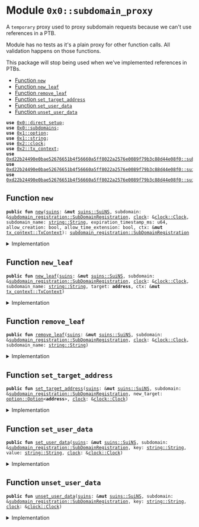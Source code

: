 
<a name="0x0_subdomain_proxy"></a>

# Module `0x0::subdomain_proxy`

A <code>temporary</code> proxy used to proxy subdomain requests
because we can't use references in a PTB.

Module has no tests as it's a plain proxy for other function calls.
All validation happens on those functions.

This package will stop being used when we've implemented references in PTBs.


-  [Function `new`](#0x0_subdomain_proxy_new)
-  [Function `new_leaf`](#0x0_subdomain_proxy_new_leaf)
-  [Function `remove_leaf`](#0x0_subdomain_proxy_remove_leaf)
-  [Function `set_target_address`](#0x0_subdomain_proxy_set_target_address)
-  [Function `set_user_data`](#0x0_subdomain_proxy_set_user_data)
-  [Function `unset_user_data`](#0x0_subdomain_proxy_unset_user_data)


<pre><code><b>use</b> <a href="dependencies/utils/direct_setup.md#0x0_direct_setup">0x0::direct_setup</a>;
<b>use</b> <a href="dependencies/subdomains/subdomains.md#0x0_subdomains">0x0::subdomains</a>;
<b>use</b> <a href="dependencies/move-stdlib/option.md#0x1_option">0x1::option</a>;
<b>use</b> <a href="dependencies/move-stdlib/string.md#0x1_string">0x1::string</a>;
<b>use</b> <a href="dependencies/sui-framework/clock.md#0x2_clock">0x2::clock</a>;
<b>use</b> <a href="dependencies/sui-framework/tx_context.md#0x2_tx_context">0x2::tx_context</a>;
<b>use</b> <a href="dependencies/suins/subdomain_registration.md#0xd22b24490e0bae52676651b4f56660a5ff8022a2576e0089f79b3c88d44e08f0_subdomain_registration">0xd22b24490e0bae52676651b4f56660a5ff8022a2576e0089f79b3c88d44e08f0::subdomain_registration</a>;
<b>use</b> <a href="dependencies/suins/suins.md#0xd22b24490e0bae52676651b4f56660a5ff8022a2576e0089f79b3c88d44e08f0_suins">0xd22b24490e0bae52676651b4f56660a5ff8022a2576e0089f79b3c88d44e08f0::suins</a>;
<b>use</b> <a href="dependencies/suins/suins_registration.md#0xd22b24490e0bae52676651b4f56660a5ff8022a2576e0089f79b3c88d44e08f0_suins_registration">0xd22b24490e0bae52676651b4f56660a5ff8022a2576e0089f79b3c88d44e08f0::suins_registration</a>;
</code></pre>



<a name="0x0_subdomain_proxy_new"></a>

## Function `new`



<pre><code><b>public</b> <b>fun</b> <a href="subdomain_proxy.md#0x0_subdomain_proxy_new">new</a>(<a href="dependencies/suins/suins.md#0xd22b24490e0bae52676651b4f56660a5ff8022a2576e0089f79b3c88d44e08f0_suins">suins</a>: &<b>mut</b> <a href="dependencies/suins/suins.md#0xd22b24490e0bae52676651b4f56660a5ff8022a2576e0089f79b3c88d44e08f0_suins_SuiNS">suins::SuiNS</a>, subdomain: &<a href="dependencies/suins/subdomain_registration.md#0xd22b24490e0bae52676651b4f56660a5ff8022a2576e0089f79b3c88d44e08f0_subdomain_registration_SubDomainRegistration">subdomain_registration::SubDomainRegistration</a>, <a href="dependencies/sui-framework/clock.md#0x2_clock">clock</a>: &<a href="dependencies/sui-framework/clock.md#0x2_clock_Clock">clock::Clock</a>, subdomain_name: <a href="dependencies/move-stdlib/string.md#0x1_string_String">string::String</a>, expiration_timestamp_ms: u64, allow_creation: bool, allow_time_extension: bool, ctx: &<b>mut</b> <a href="dependencies/sui-framework/tx_context.md#0x2_tx_context_TxContext">tx_context::TxContext</a>): <a href="dependencies/suins/subdomain_registration.md#0xd22b24490e0bae52676651b4f56660a5ff8022a2576e0089f79b3c88d44e08f0_subdomain_registration_SubDomainRegistration">subdomain_registration::SubDomainRegistration</a>
</code></pre>



<details>
<summary>Implementation</summary>


<pre><code><b>public</b> <b>fun</b> <a href="subdomain_proxy.md#0x0_subdomain_proxy_new">new</a>(
    <a href="dependencies/suins/suins.md#0xd22b24490e0bae52676651b4f56660a5ff8022a2576e0089f79b3c88d44e08f0_suins">suins</a>: &<b>mut</b> SuiNS,
    subdomain: &SubDomainRegistration,
    <a href="dependencies/sui-framework/clock.md#0x2_clock">clock</a>: &Clock,
    subdomain_name: String,
    expiration_timestamp_ms: u64,
    allow_creation: bool,
    allow_time_extension: bool,
    ctx: &<b>mut</b> TxContext
): SubDomainRegistration {
    <a href="dependencies/subdomains/subdomains.md#0x0_subdomains_new">subdomains::new</a>(
        <a href="dependencies/suins/suins.md#0xd22b24490e0bae52676651b4f56660a5ff8022a2576e0089f79b3c88d44e08f0_suins">suins</a>,
        subdomain.nft(),
        <a href="dependencies/sui-framework/clock.md#0x2_clock">clock</a>,
        subdomain_name,
        expiration_timestamp_ms,
        allow_creation,
        allow_time_extension,
        ctx
    )
}
</code></pre>



</details>

<a name="0x0_subdomain_proxy_new_leaf"></a>

## Function `new_leaf`



<pre><code><b>public</b> <b>fun</b> <a href="subdomain_proxy.md#0x0_subdomain_proxy_new_leaf">new_leaf</a>(<a href="dependencies/suins/suins.md#0xd22b24490e0bae52676651b4f56660a5ff8022a2576e0089f79b3c88d44e08f0_suins">suins</a>: &<b>mut</b> <a href="dependencies/suins/suins.md#0xd22b24490e0bae52676651b4f56660a5ff8022a2576e0089f79b3c88d44e08f0_suins_SuiNS">suins::SuiNS</a>, subdomain: &<a href="dependencies/suins/subdomain_registration.md#0xd22b24490e0bae52676651b4f56660a5ff8022a2576e0089f79b3c88d44e08f0_subdomain_registration_SubDomainRegistration">subdomain_registration::SubDomainRegistration</a>, <a href="dependencies/sui-framework/clock.md#0x2_clock">clock</a>: &<a href="dependencies/sui-framework/clock.md#0x2_clock_Clock">clock::Clock</a>, subdomain_name: <a href="dependencies/move-stdlib/string.md#0x1_string_String">string::String</a>, target: <b>address</b>, ctx: &<b>mut</b> <a href="dependencies/sui-framework/tx_context.md#0x2_tx_context_TxContext">tx_context::TxContext</a>)
</code></pre>



<details>
<summary>Implementation</summary>


<pre><code><b>public</b> <b>fun</b> <a href="subdomain_proxy.md#0x0_subdomain_proxy_new_leaf">new_leaf</a>(
    <a href="dependencies/suins/suins.md#0xd22b24490e0bae52676651b4f56660a5ff8022a2576e0089f79b3c88d44e08f0_suins">suins</a>: &<b>mut</b> SuiNS,
    subdomain: &SubDomainRegistration,
    <a href="dependencies/sui-framework/clock.md#0x2_clock">clock</a>: &Clock,
    subdomain_name: String,
    target: <b>address</b>,
    ctx: &<b>mut</b> TxContext
){
    <a href="dependencies/subdomains/subdomains.md#0x0_subdomains_new_leaf">subdomains::new_leaf</a>(
        <a href="dependencies/suins/suins.md#0xd22b24490e0bae52676651b4f56660a5ff8022a2576e0089f79b3c88d44e08f0_suins">suins</a>,
        subdomain.nft(),
        <a href="dependencies/sui-framework/clock.md#0x2_clock">clock</a>,
        subdomain_name,
        target,
        ctx
    );
}
</code></pre>



</details>

<a name="0x0_subdomain_proxy_remove_leaf"></a>

## Function `remove_leaf`



<pre><code><b>public</b> <b>fun</b> <a href="subdomain_proxy.md#0x0_subdomain_proxy_remove_leaf">remove_leaf</a>(<a href="dependencies/suins/suins.md#0xd22b24490e0bae52676651b4f56660a5ff8022a2576e0089f79b3c88d44e08f0_suins">suins</a>: &<b>mut</b> <a href="dependencies/suins/suins.md#0xd22b24490e0bae52676651b4f56660a5ff8022a2576e0089f79b3c88d44e08f0_suins_SuiNS">suins::SuiNS</a>, subdomain: &<a href="dependencies/suins/subdomain_registration.md#0xd22b24490e0bae52676651b4f56660a5ff8022a2576e0089f79b3c88d44e08f0_subdomain_registration_SubDomainRegistration">subdomain_registration::SubDomainRegistration</a>, <a href="dependencies/sui-framework/clock.md#0x2_clock">clock</a>: &<a href="dependencies/sui-framework/clock.md#0x2_clock_Clock">clock::Clock</a>, subdomain_name: <a href="dependencies/move-stdlib/string.md#0x1_string_String">string::String</a>)
</code></pre>



<details>
<summary>Implementation</summary>


<pre><code><b>public</b> <b>fun</b> <a href="subdomain_proxy.md#0x0_subdomain_proxy_remove_leaf">remove_leaf</a>(
    <a href="dependencies/suins/suins.md#0xd22b24490e0bae52676651b4f56660a5ff8022a2576e0089f79b3c88d44e08f0_suins">suins</a>: &<b>mut</b> SuiNS,
    subdomain: &SubDomainRegistration,
    <a href="dependencies/sui-framework/clock.md#0x2_clock">clock</a>: &Clock,
    subdomain_name: String,
) {
    <a href="dependencies/subdomains/subdomains.md#0x0_subdomains_remove_leaf">subdomains::remove_leaf</a>(
        <a href="dependencies/suins/suins.md#0xd22b24490e0bae52676651b4f56660a5ff8022a2576e0089f79b3c88d44e08f0_suins">suins</a>,
        subdomain.nft(),
        <a href="dependencies/sui-framework/clock.md#0x2_clock">clock</a>,
        subdomain_name,
    );
}
</code></pre>



</details>

<a name="0x0_subdomain_proxy_set_target_address"></a>

## Function `set_target_address`



<pre><code><b>public</b> <b>fun</b> <a href="subdomain_proxy.md#0x0_subdomain_proxy_set_target_address">set_target_address</a>(<a href="dependencies/suins/suins.md#0xd22b24490e0bae52676651b4f56660a5ff8022a2576e0089f79b3c88d44e08f0_suins">suins</a>: &<b>mut</b> <a href="dependencies/suins/suins.md#0xd22b24490e0bae52676651b4f56660a5ff8022a2576e0089f79b3c88d44e08f0_suins_SuiNS">suins::SuiNS</a>, subdomain: &<a href="dependencies/suins/subdomain_registration.md#0xd22b24490e0bae52676651b4f56660a5ff8022a2576e0089f79b3c88d44e08f0_subdomain_registration_SubDomainRegistration">subdomain_registration::SubDomainRegistration</a>, new_target: <a href="dependencies/move-stdlib/option.md#0x1_option_Option">option::Option</a>&lt;<b>address</b>&gt;, <a href="dependencies/sui-framework/clock.md#0x2_clock">clock</a>: &<a href="dependencies/sui-framework/clock.md#0x2_clock_Clock">clock::Clock</a>)
</code></pre>



<details>
<summary>Implementation</summary>


<pre><code><b>public</b> <b>fun</b> <a href="subdomain_proxy.md#0x0_subdomain_proxy_set_target_address">set_target_address</a>(
    <a href="dependencies/suins/suins.md#0xd22b24490e0bae52676651b4f56660a5ff8022a2576e0089f79b3c88d44e08f0_suins">suins</a>: &<b>mut</b> SuiNS,
    subdomain: &SubDomainRegistration,
    new_target: Option&lt;<b>address</b>&gt;,
    <a href="dependencies/sui-framework/clock.md#0x2_clock">clock</a>: &Clock,
) {
    <a href="dependencies/utils/direct_setup.md#0x0_direct_setup_set_target_address">direct_setup::set_target_address</a>(
        <a href="dependencies/suins/suins.md#0xd22b24490e0bae52676651b4f56660a5ff8022a2576e0089f79b3c88d44e08f0_suins">suins</a>,
        subdomain.nft(),
        new_target,
        <a href="dependencies/sui-framework/clock.md#0x2_clock">clock</a>,
    );
}
</code></pre>



</details>

<a name="0x0_subdomain_proxy_set_user_data"></a>

## Function `set_user_data`



<pre><code><b>public</b> <b>fun</b> <a href="subdomain_proxy.md#0x0_subdomain_proxy_set_user_data">set_user_data</a>(<a href="dependencies/suins/suins.md#0xd22b24490e0bae52676651b4f56660a5ff8022a2576e0089f79b3c88d44e08f0_suins">suins</a>: &<b>mut</b> <a href="dependencies/suins/suins.md#0xd22b24490e0bae52676651b4f56660a5ff8022a2576e0089f79b3c88d44e08f0_suins_SuiNS">suins::SuiNS</a>, subdomain: &<a href="dependencies/suins/subdomain_registration.md#0xd22b24490e0bae52676651b4f56660a5ff8022a2576e0089f79b3c88d44e08f0_subdomain_registration_SubDomainRegistration">subdomain_registration::SubDomainRegistration</a>, key: <a href="dependencies/move-stdlib/string.md#0x1_string_String">string::String</a>, value: <a href="dependencies/move-stdlib/string.md#0x1_string_String">string::String</a>, <a href="dependencies/sui-framework/clock.md#0x2_clock">clock</a>: &<a href="dependencies/sui-framework/clock.md#0x2_clock_Clock">clock::Clock</a>)
</code></pre>



<details>
<summary>Implementation</summary>


<pre><code><b>public</b> <b>fun</b> <a href="subdomain_proxy.md#0x0_subdomain_proxy_set_user_data">set_user_data</a>(
    <a href="dependencies/suins/suins.md#0xd22b24490e0bae52676651b4f56660a5ff8022a2576e0089f79b3c88d44e08f0_suins">suins</a>: &<b>mut</b> SuiNS,
    subdomain: &SubDomainRegistration,
    key: String,
    value: String,
    <a href="dependencies/sui-framework/clock.md#0x2_clock">clock</a>: &Clock
) {
    <a href="dependencies/utils/direct_setup.md#0x0_direct_setup_set_user_data">direct_setup::set_user_data</a>(
        <a href="dependencies/suins/suins.md#0xd22b24490e0bae52676651b4f56660a5ff8022a2576e0089f79b3c88d44e08f0_suins">suins</a>,
        subdomain.nft(),
        key,
        value,
        <a href="dependencies/sui-framework/clock.md#0x2_clock">clock</a>
    );
}
</code></pre>



</details>

<a name="0x0_subdomain_proxy_unset_user_data"></a>

## Function `unset_user_data`



<pre><code><b>public</b> <b>fun</b> <a href="subdomain_proxy.md#0x0_subdomain_proxy_unset_user_data">unset_user_data</a>(<a href="dependencies/suins/suins.md#0xd22b24490e0bae52676651b4f56660a5ff8022a2576e0089f79b3c88d44e08f0_suins">suins</a>: &<b>mut</b> <a href="dependencies/suins/suins.md#0xd22b24490e0bae52676651b4f56660a5ff8022a2576e0089f79b3c88d44e08f0_suins_SuiNS">suins::SuiNS</a>, subdomain: &<a href="dependencies/suins/subdomain_registration.md#0xd22b24490e0bae52676651b4f56660a5ff8022a2576e0089f79b3c88d44e08f0_subdomain_registration_SubDomainRegistration">subdomain_registration::SubDomainRegistration</a>, key: <a href="dependencies/move-stdlib/string.md#0x1_string_String">string::String</a>, <a href="dependencies/sui-framework/clock.md#0x2_clock">clock</a>: &<a href="dependencies/sui-framework/clock.md#0x2_clock_Clock">clock::Clock</a>)
</code></pre>



<details>
<summary>Implementation</summary>


<pre><code><b>public</b> <b>fun</b> <a href="subdomain_proxy.md#0x0_subdomain_proxy_unset_user_data">unset_user_data</a>(
    <a href="dependencies/suins/suins.md#0xd22b24490e0bae52676651b4f56660a5ff8022a2576e0089f79b3c88d44e08f0_suins">suins</a>: &<b>mut</b> SuiNS,
    subdomain: &SubDomainRegistration,
    key: String,
    <a href="dependencies/sui-framework/clock.md#0x2_clock">clock</a>: &Clock
) {
    <a href="dependencies/utils/direct_setup.md#0x0_direct_setup_unset_user_data">direct_setup::unset_user_data</a>(
        <a href="dependencies/suins/suins.md#0xd22b24490e0bae52676651b4f56660a5ff8022a2576e0089f79b3c88d44e08f0_suins">suins</a>,
        subdomain.nft(),
        key,
        <a href="dependencies/sui-framework/clock.md#0x2_clock">clock</a>
    );
}
</code></pre>



</details>
